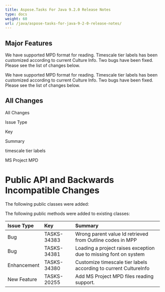 ```yaml
---
title: Aspose.Tasks For Java 9.2.0 Release Notes
type: docs
weight: 60
url: /java/aspose-tasks-for-java-9-2-0-release-notes/
---
```


## **Major Features**
We have supported MPD format for reading. Timescale tier labels has been customized according to current Culture Info. Two bugs have been fixed. Please see the list of changes below.

We have supported MPD format for reading. Timescale tier labels has been customized according to current Culture Info. Two bugs have been fixed. Please see the list of changes below.
## **All Changes**
All Changes

Issue Type

Key

Summary

timescale tier labels

MS Project MPD
# **Public API and Backwards Incompatible Changes**
The following public classes were added:

The following public methods were added to existing classes:

|**Issue Type**|**Key**|**Summary**|
| :- | :- | :- |
|Bug|TASKS-34383|Wrong parent value Id retrieved from Outline codes in MPP|
|Bug|TASKS-34381|Loading a project raises exception due to missing font on system|
|Enhancement|TASKS-34380|Customize timescale tier labels according to current CultureInfo|
|New Feature|TASKS-20255|Add MS Project MPD files reading support.|

